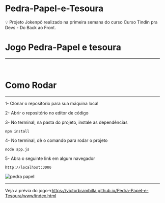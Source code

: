 # Pedra-Papel-e-Tesoura
:bulb: Projeto Jokenpô realizado na primeira semana do curso Curso Tindin pra Devs - Do Back ao Front.
<h1>Jogo Pedra-Papel e tesoura </h1>
<hr>
<br>

<h1>Como Rodar</h1>
<hr>
1- Clonar o repositório para sua máquina local

2- Abrir o repositório no editor de código

3- No terminal, na pasta do projeto, instale as dependências
~~~Terminal
npm install
~~~

4- No terminal, dê o comando para rodar o projeto
~~~Terminal
node app.js
~~~

5- Abra o seguinte link em algum navegador
~~~Terminal
http://localhost:3000
~~~

![pedra papel](https://user-images.githubusercontent.com/88890771/137561639-bc671fdd-3d65-4dad-b7ea-3a462313fdd9.png)

<hr>

Veja a prévia do jogo->https://victorbrambilla.github.io/Pedra-Papel-e-Tesoura/www/index.html
